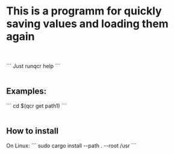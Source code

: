 <h1>This is a programm for quickly saving values and loading them again</h1>
<br></br>
``` Just runqcr help ```
<br></br>
<h2>Examples:</h2>
``` cd $(qcr get path1) ```
<br><br>
<h2>How to install</h2>
On Linux: ``` sudo cargo install --path . --root /usr ```
